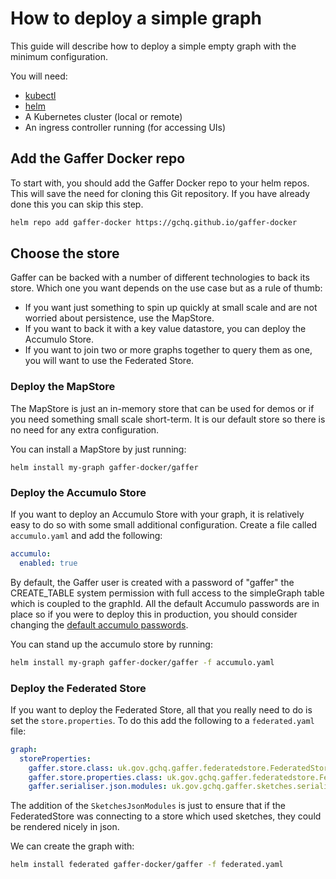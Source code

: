 # How to deploy a simple graph

This guide will describe how to deploy a simple empty graph with the minimum configuration.

You will need:

- [kubectl](https://kubernetes.io/docs/tasks/tools/install-kubectl/)
- [helm](https://github.com/helm/helm/releases)
- A Kubernetes cluster (local or remote)
- An ingress controller running (for accessing UIs)

## Add the Gaffer Docker repo

To start with, you should add the Gaffer Docker repo to your helm repos. This will save the need for cloning this Git repository. If you have already done this you can skip this step.

```bash
helm repo add gaffer-docker https://gchq.github.io/gaffer-docker
```

## Choose the store

Gaffer can be backed with a number of different technologies to back its store. Which one you want depends on the use case but as a rule of thumb:

- If you want just something to spin up quickly at small scale and are not worried about persistence, use the MapStore.
- If you want to back it with a key value datastore, you can deploy the Accumulo Store.
- If you want to join two or more graphs together to query them as one, you will want to use the Federated Store.

### Deploy the MapStore

The MapStore is just an in-memory store that can be used for demos or if you need something small scale short-term. It is our default store so there is no need for any extra configuration.

You can install a MapStore by just running:

```
helm install my-graph gaffer-docker/gaffer
```

### Deploy the Accumulo Store

If you want to deploy an Accumulo Store with your graph, it is relatively easy to do so with some small additional configuration. Create a file called `accumulo.yaml` and add the following:

```yaml
accumulo:
  enabled: true
```

By default, the Gaffer user is created with a password of "gaffer" the CREATE_TABLE system permission with full access to the simpleGraph table which is coupled to the graphId. All the default Accumulo passwords are in place so if you were to deploy this in production, you should consider changing the [default accumulo passwords](change-accumulo-passwords.md).

You can stand up the accumulo store by running:

```bash
helm install my-graph gaffer-docker/gaffer -f accumulo.yaml
```

### Deploy the Federated Store

If you want to deploy the Federated Store, all that you really need to do is set the `store.properties`. To do this add the following to a `federated.yaml` file:

```yaml
graph:
  storeProperties:
    gaffer.store.class: uk.gov.gchq.gaffer.federatedstore.FederatedStore
    gaffer.store.properties.class: uk.gov.gchq.gaffer.federatedstore.FederatedStoreProperties
    gaffer.serialiser.json.modules: uk.gov.gchq.gaffer.sketches.serialisation.json.SketchesJsonModules
```

The addition of the `SketchesJsonModules` is just to ensure that if the FederatedStore was connecting to a store which used sketches, they could be rendered nicely in json.

We can create the graph with:

```bash
helm install federated gaffer-docker/gaffer -f federated.yaml
```

